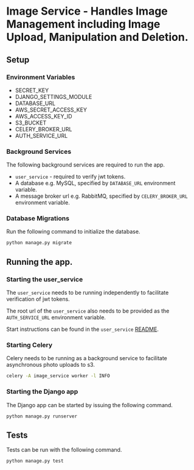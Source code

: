 # Image Service - Handles Image Management including Image Upload, Manipulation and Deletion.

## Setup
### Environment Variables
* SECRET_KEY
* DJANGO_SETTINGS_MODULE
* DATABASE_URL
* AWS_SECRET_ACCESS_KEY
* AWS_ACCESS_KEY_ID
* S3_BUCKET
* CELERY_BROKER_URL
* AUTH_SERVICE_URL

### Background Services
The following background services are required to run the app.

* `user_service` - required to verify jwt tokens.
* A database e.g. MySQL, specified by `DATABASE_URL` environment variable.
* A message broker url e.g. RabbitMQ, specified by `CELERY_BROKER_URL` environment variable.

### Database Migrations
Run the following command to initialize the database.

```sh
python manage.py migrate
```

## Running the app.

### Starting the user_service
The `user_service` needs to be running independently to facilitate verification of jwt tokens.

The root url of the `user_service` also needs to be provided as the `AUTH_SERVICE_URL` environment variable.

Start instructions can be found in the `user_service` [README](../user_service/README.md).

### Starting Celery
Celery needs to be running as a background service to facilitate asynchronous photo uploads to s3.

```sh
celery -A image_service worker -l INFO
```

### Starting the Django app
The Django app can be started by issuing the following command.

```sh
python manage.py runserver
```

## Tests
Tests can be run with the following command.

```sh
python manage.py test
```
